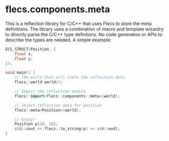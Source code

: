 # flecs.components.meta
This is a reflection library for C/C++ that uses Flecs to store the meta definitions. The library uses a combination of macro and template wizardry to directly parse the C/C++ type defintions. No code generation or APIs to describe the types are needed. A simple example:

```c++
ECS_STRUCT(Position, {
    float x;
    float y;
});

void main() {
    // The world that will store the reflection data
    flecs::world world();

    // Import the reflection module
    flecs::import<flecs::components::meta>(world);

    // Inject reflection data for position
    flecs::meta<Position>(world);

    // Enjoy!
    Position p{10, 20};
    std::cout << flecs::to_string(p) << std::endl;
}
```